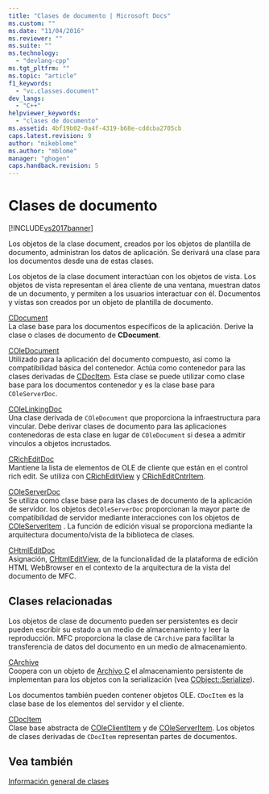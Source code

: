 ```yaml
---
title: "Clases de documento | Microsoft Docs"
ms.custom: ""
ms.date: "11/04/2016"
ms.reviewer: ""
ms.suite: ""
ms.technology: 
  - "devlang-cpp"
ms.tgt_pltfrm: ""
ms.topic: "article"
f1_keywords: 
  - "vc.classes.document"
dev_langs: 
  - "C++"
helpviewer_keywords: 
  - "clases de documento"
ms.assetid: 4bf19b02-0a4f-4319-b68e-cddcba2705cb
caps.latest.revision: 9
author: "mikeblome"
ms.author: "mblome"
manager: "ghogen"
caps.handback.revision: 5
---
```

# Clases de documento
[!INCLUDE[vs2017banner](../assembler/inline/includes/vs2017banner.md)]

Los objetos de la clase document, creados por los objetos de plantilla de documento, administran los datos de aplicación.  Se derivará una clase para los documentos desde una de estas clases.  
  
 Los objetos de la clase document interactúan con los objetos de vista.  Los objetos de vista representan el área cliente de una ventana, muestran datos de un documento, y permiten a los usuarios interactuar con él.  Documentos y vistas son creados por un objeto de plantilla de documento.  
  
 [CDocument](../mfc/reference/cdocument-class.md)  
 La clase base para los documentos específicos de la aplicación.  Derive la clase o clases de documento de **CDocument**.  
  
 [COleDocument](../mfc/reference/coledocument-class.md)  
 Utilizado para la aplicación del documento compuesto, así como la compatibilidad básica del contenedor.  Actúa como contenedor para las clases derivadas de [CDocItem](../mfc/reference/cdocitem-class.md).  Esta clase se puede utilizar como clase base para los documentos contenedor y es la clase base para `COleServerDoc`.  
  
 [COleLinkingDoc](../mfc/reference/colelinkingdoc-class.md)  
 Una clase derivada de `COleDocument` que proporciona la infraestructura para vincular.  Debe derivar clases de documento para las aplicaciones contenedoras de esta clase en lugar de `COleDocument` si desea a admitir vínculos a objetos incrustados.  
  
 [CRichEditDoc](../mfc/reference/cricheditdoc-class.md)  
 Mantiene la lista de elementos de OLE de cliente que están en el control rich edit.  Se utiliza con [CRichEditView](../mfc/reference/cricheditview-class.md) y [CRichEditCntrItem](../mfc/reference/cricheditcntritem-class.md).  
  
 [COleServerDoc](../mfc/reference/coleserverdoc-class.md)  
 Se utiliza como clase base para las clases de documento de la aplicación de servidor.  los objetos de`COleServerDoc` proporcionan la mayor parte de compatibilidad de servidor mediante interacciones con los objetos de [COleServerItem](../mfc/reference/coleserveritem-class.md) .  La función de edición visual se proporciona mediante la arquitectura documento\/vista de la biblioteca de clases.  
  
 [CHtmlEditDoc](../mfc/reference/chtmleditdoc-class.md)  
 Asignación, [CHtmlEditView](../mfc/reference/chtmleditview-class.md), de la funcionalidad de la plataforma de edición HTML WebBrowser en el contexto de la arquitectura de la vista del documento de MFC.  
  
## Clases relacionadas  
 Los objetos de clase de documento pueden ser persistentes es decir pueden escribir su estado a un medio de almacenamiento y leer la reproducción.  MFC proporciona la clase de `CArchive` para facilitar la transferencia de datos del documento en un medio de almacenamiento.  
  
 [CArchive](../mfc/reference/carchive-class.md)  
 Coopera con un objeto de [Archivo C](../mfc/reference/cfile-class.md) el almacenamiento persistente de implementan para los objetos con la serialización \(vea [CObject::Serialize](../Topic/CObject::Serialize.md)\).  
  
 Los documentos también pueden contener objetos OLE.  `CDocItem` es la clase base de los elementos del servidor y el cliente.  
  
 [CDocItem](../mfc/reference/cdocitem-class.md)  
 Clase base abstracta de [COleClientItem](../mfc/reference/coleclientitem-class.md) y de [COleServerItem](../mfc/reference/coleserveritem-class.md).  Los objetos de clases derivadas de `CDocItem` representan partes de documentos.  
  
## Vea también  
 [Información general de clases](../mfc/class-library-overview.md)